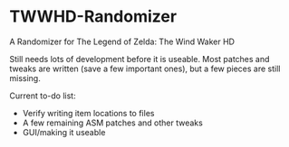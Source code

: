 # TWWHD-Randomizer
A Randomizer for The Legend of Zelda: The Wind Waker HD

Still needs lots of development before it is useable. Most patches and tweaks are written (save a few important ones), but a few pieces are still missing.

Current to-do list:
 - Verify writing item locations to files
 - A few remaining ASM patches and other tweaks
 - GUI/making it useable
